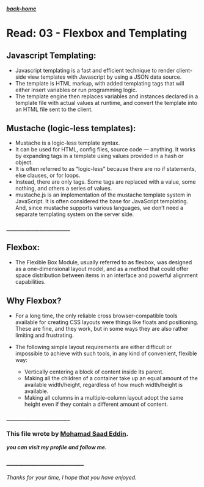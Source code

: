 ##### [back-home](https://mhd22.github.io/301-reading-notes/)

# Read: 03 - Flexbox and Templating

## Javascript Templating:

* Javascript templating is a fast and efficient technique to render client-side view templates with Javascript by using a JSON data source. 
* The template is HTML markup, with added templating tags that will either insert variables or run programming logic.
* The template engine then replaces variables and instances declared in a template file with actual values at runtime, and convert the template into an HTML file sent to the client.

## Mustache (logic-less templates):

* Mustache is a logic-less template syntax. 
* It can be used for HTML, config files, source code — anything. It works by expanding tags in a template using values provided in a hash or object.
* It is often referred to as “logic-less” because there are no if statements, else clauses, or for loops.
* Instead, there are only tags. Some tags are replaced with a value, some nothing, and others a series of values.
* mustache.js is an implementation of the mustache template system in JavaScript. It is often considered the base for JavaScript templating. And, since mustache supports various languages, we don’t need a separate templating system on the server side.

#### _________________________

## Flexbox:

* The Flexible Box Module, usually referred to as flexbox, was designed as a one-dimensional layout model, and as a method that could offer space distribution between items in an interface and powerful alignment capabilities.

## Why Flexbox?

* For a long time, the only reliable cross browser-compatible tools available for creating CSS layouts were things like floats and positioning. These are fine, and they work, but in some ways they are also rather limiting and frustrating.

* The following simple layout requirements are either difficult or impossible to achieve with such tools, in any kind of convenient, flexible way:

  * Vertically centering a block of content inside its parent.
  * Making all the children of a container take up an equal amount of the available width/height, regardless of how much width/height is available.
  * Making all columns in a multiple-column layout adopt the same height even if they contain a different amount of content.

#### _________________________



### This file wrote by [Mohamad Saad Eddin](https://github.com/MHD22).
***you can visit my profile and follow me.***
### __________________________


###### Thanks for your time, I hope that you have enjoyed.
